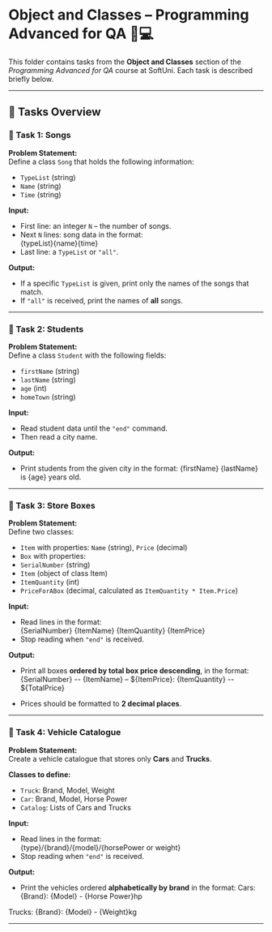 # Object and Classes – Programming Advanced for QA 🧑💻

This folder contains tasks from the **Object and Classes** section of the _Programming Advanced for QA_ course at SoftUni. Each task is described briefly below.

---

## 🔧 Tasks Overview

### 📝 Task 1: Songs

**Problem Statement:**  
Define a class `Song` that holds the following information:
- `TypeList` (string)
- `Name` (string)
- `Time` (string)

**Input:**
- First line: an integer `N` – the number of songs.
- Next `N` lines: song data in the format:  
{typeList}{name}{time}
- Last line: a `TypeList` or `"all"`.

**Output:**
- If a specific `TypeList` is given, print only the names of the songs that match.
- If `"all"` is received, print the names of **all** songs.

---

### 📝 Task 2: Students

**Problem Statement:**  
Define a class `Student` with the following fields:
- `firstName` (string)
- `lastName` (string)
- `age` (int)
- `homeTown` (string)

**Input:**
- Read student data until the `"end"` command.
- Then read a city name.

**Output:**
- Print students from the given city in the format:
{firstName} {lastName} is {age} years old.

---

### 📝 Task 3: Store Boxes

**Problem Statement:**  
Define two classes:
- `Item` with properties: `Name` (string), `Price` (decimal)
- `Box` with properties:  
- `SerialNumber` (string)  
- `Item` (object of class Item)  
- `ItemQuantity` (int)  
- `PriceForABox` (decimal, calculated as `ItemQuantity * Item.Price`)

**Input:**
- Read lines in the format:  
{SerialNumber} {ItemName} {ItemQuantity} {ItemPrice}
- Stop reading when `"end"` is received.

**Output:**
- Print all boxes **ordered by total box price descending**, in the format:
{SerialNumber} -- {ItemName} – ${ItemPrice}: {ItemQuantity} -- ${TotalPrice}

- Prices should be formatted to **2 decimal places**.

---

### 📝 Task 4: Vehicle Catalogue

**Problem Statement:**  
Create a vehicle catalogue that stores only **Cars** and **Trucks**.

**Classes to define:**
- `Truck`: Brand, Model, Weight
- `Car`: Brand, Model, Horse Power
- `Catalog`: Lists of Cars and Trucks

**Input:**
- Read lines in the format:  
{type}/{brand}/{model}/{horsePower or weight}
- Stop reading when `"end"` is received.

**Output:**
- Print the vehicles ordered **alphabetically by brand** in the format:
Cars: {Brand}: {Model} - {Horse Power}hp

Trucks: {Brand}: {Model} - {Weight}kg

---

